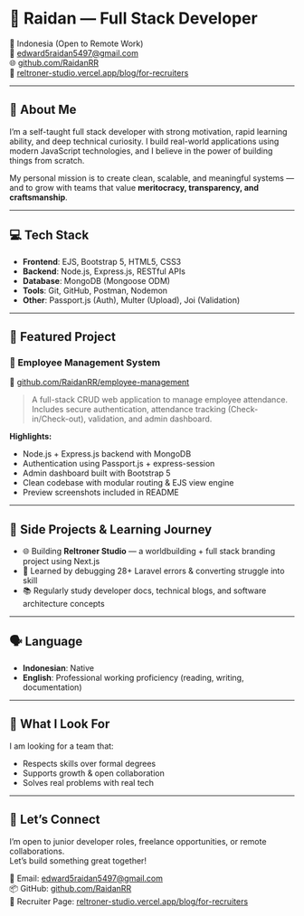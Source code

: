 # 💼 Raidan — Full Stack Developer

📍 Indonesia (Open to Remote Work)  
📧 edward5raidan5497@gmail.com  
🌐 [github.com/RaidanRR](https://github.com/RaidanRR)  
🔗 [reltroner-studio.vercel.app/blog/for-recruiters](https://reltroner-studio.vercel.app/blog/for-recruiters)

---

## 🧠 About Me

I’m a self-taught full stack developer with strong motivation, rapid learning ability, and deep technical curiosity. I build real-world applications using modern JavaScript technologies, and I believe in the power of building things from scratch.

My personal mission is to create clean, scalable, and meaningful systems — and to grow with teams that value **meritocracy, transparency, and craftsmanship**.

---

## 💻 Tech Stack

- **Frontend**: EJS, Bootstrap 5, HTML5, CSS3
- **Backend**: Node.js, Express.js, RESTful APIs
- **Database**: MongoDB (Mongoose ODM)
- **Tools**: Git, GitHub, Postman, Nodemon
- **Other**: Passport.js (Auth), Multer (Upload), Joi (Validation)

---

## 🚀 Featured Project

### 🔷 Employee Management System  
📌 [github.com/RaidanRR/employee-management](https://github.com/RaidanRR/employee-management)

> A full-stack CRUD web application to manage employee attendance. Includes secure authentication, attendance tracking (Check-in/Check-out), validation, and admin dashboard.

**Highlights:**
- Node.js + Express.js backend with MongoDB
- Authentication using Passport.js + express-session
- Admin dashboard built with Bootstrap 5
- Clean codebase with modular routing & EJS view engine
- Preview screenshots included in README

---

## 🧩 Side Projects & Learning Journey

- 🌐 Building **Reltroner Studio** — a worldbuilding + full stack branding project using Next.js
- 🧠 Learned by debugging 28+ Laravel errors & converting struggle into skill
- 📚 Regularly study developer docs, technical blogs, and software architecture concepts

---

## 🗣️ Language

- **Indonesian**: Native  
- **English**: Professional working proficiency (reading, writing, documentation)

---

## 🧭 What I Look For

I am looking for a team that:
- Respects skills over formal degrees
- Supports growth & open collaboration
- Solves real problems with real tech

---

## 🔗 Let’s Connect

I’m open to junior developer roles, freelance opportunities, or remote collaborations.  
Let’s build something great together!

📧 Email: edward5raidan5497@gmail.com  
📦 GitHub: [github.com/RaidanRR](https://github.com/RaidanRR)  
🧭 Recruiter Page: [reltroner-studio.vercel.app/blog/for-recruiters](https://reltroner-studio.vercel.app/blog/for-recruiters)
